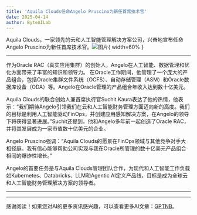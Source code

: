 ```yaml
---
title: 'Aquila Clouds任命Angelo Pruscino为新任首席技术官'
date: 2025-04-14
author: ByteAILab
---
```


Aquila Clouds，一家领先的云和人工智能管理解决方案公司，兴奋地宣布任命Angelo Pruscino为新任首席技术官。![图片](https://ai-techpark.com/wp-content/uploads/Aquila-Clouds.jpg){ width=60% }

---
作为Oracle RAC（真实应用集群）的创始人，Angelo在人工智能、数据管理和优化方面带来了丰富的知识和领导力。 在Oracle工作期间，他管理了一个庞大的产品组合，包括Oracle集群文件系统（OCFS）、自动存储管理（ASM）和Oracle数据库设备（ODA）等。Angelo在Oracle管理的产品组合年收入达到数十亿美元。

Aquila Clouds的联合创始人兼首席执行官Suchit Kaura表达了他的热情，他表示：“我们期待Angelo引领我们在云和人工智能财务管理方面迈向新的高度。我们的目标是利用人工智能驱动FinOps，并创建应用感知解决方案，在Angelo的领导下将获得显著进展。”Suchit还提到，他和Angelo多年前一起创造了Oracle RAC，并将其发展成为一家市值数十亿美元的企业。

Angelo Pruscino强调：“Aquila Clouds的愿景在FinOps领域与其他竞争对手大相径庭。我有信心能够帮助公司实现与我在Oracle所管理的数十亿美元产品组合相同的爆炸性增长。”

Angelo的首要任务是与Aquila Clouds管理团队合作，为现代和人工智能工作负载如Kubernetes、Databricks、LLM和Agentic AI定义产品线，目标是成为全球云和人工智能财务管理解决方案的领导者。

---
---
感谢阅读！如果您对AI的更多资讯感兴趣，可以查看更多AI文章：[GPTNB](https://gptnb.com)。
